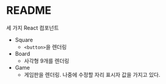 # README

세 가지 React 컴포넌트

* Square
  * `<button>`을 렌더링
* Board
  * 사각형 9개를 렌더링
* Game
  * 게임판을 렌더링. 나중에 수정할 자리 표시자 값을 가지고 있다.

